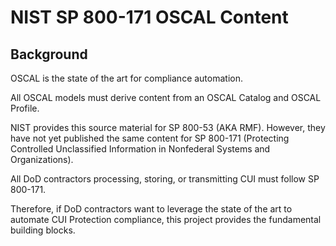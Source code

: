# NIST SP 800-171 OSCAL Content

## Background

OSCAL is the state of the art for compliance automation.

All OSCAL models must derive content from an OSCAL Catalog and OSCAL Profile.

NIST provides this source material for SP 800-53 (AKA RMF). However, they have not yet published the same content for SP 800-171 (Protecting Controlled Unclassified Information in Nonfederal Systems and Organizations).

All DoD contractors processing, storing, or transmitting CUI must follow SP 800-171.

Therefore, if DoD contractors want to leverage the state of the art to automate CUI Protection compliance, this project provides the fundamental building blocks.
